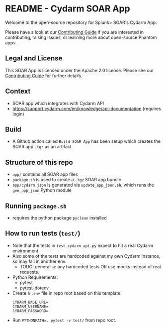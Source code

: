 # README - Cydarm SOAR App
Welcome to the open-source repository for Splunk> SOAR's Cydarm App.

Please have a look at our [Contributing Guide](https://github.com/Splunk-SOAR-Apps/.github/blob/main/.github/CONTRIBUTING.md) if you are interested in contributing, raising issues, or learning more about open-source Phantom apps.

## Legal and License
This SOAR App is licensed under the Apache 2.0 license. Please see our [Contributing Guide](https://github.com/Splunk-SOAR-Apps/.github/blob/main/.github/CONTRIBUTING.md#legal-notice) for further details.

## Context
- SOAR app which integrates with Cydarm API
- https://support.cydarm.com/en/knowledge/api-documentation (requires login)

## Build
- A Github action called `Build SOAR App` has been setup which creates the SOAR app `.tgz` as an artifact.

## Structure of this repo
- `app/` contains all SOAR app files
- `package.sh` is used to create a `.tgz` SOAR app bundle
- `app/cydarm.json` is generated via `update_app_json.sh`, which runs the `gen_app_json` Python module

## Running `package.sh`
- requires the python package `pyclean` installed

## How to run tests (`test/`)
- Note that the tests in `test_cydarm_api.py` expect to hit a real Cydarm environment.
- Also some of the tests are hardcoded against my own Cydarm instance, so may fail in another env.
  - TODO: generalise any hardcoded tests OR use mocks instead of real requests.
- Python Requirements:
  - pytest
  - pytest-dotenv
- Create a `.env` file in repo root based on this template:
    ```
    CYDARM_BASE_URL=
    CYDARM_USERNAME=
    CYDARM_PASSWORD=
    ```
- Run `PYTHONPATH=. pytest -v test/` from repo root.